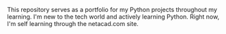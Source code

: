 This repository serves as a portfolio for my Python projects throughout my learning. I'm new to the tech world and actively learning Python. Right now, I'm self learning through the netacad.com site. 
